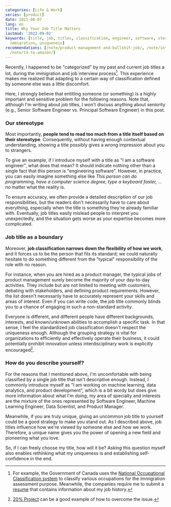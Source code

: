 ```yaml
---
categories: [Life & Work]
series: [product]
date: 2021-08-07
lang: en
title: Why Your Job Title Matters
lastmod: '2022-09-02'
keywords: [title, job, titles, classification, engineer, software, stereotype, product,
  immigration, uniqueness]
recommendations: [/note/product-management-and-bullshit-job/, /note/internet-for-the-people/,
  /note/td-to-amazon/]
---
```


Recently, I happened to be "categorized" by my past and current job titles a lot, during the immigration and job interview process[^1]. This experience makes me realized that adapting to a certain way of classification defined by someone else was a little discomfort.

Here, I strongly believe that entitling someone (or something) is a highly important and sensitive problem for the following reasons. Note that, although I'm writing about job titles, I won't discuss anything about seniority (e.g., Senior Software Engineer vs. Principal Software Engineer) in this post.

### Our stereotype

Most importantly, **people tend to read too much from a title itself based on their stereotype**. Consequently, without having enough contextual understanding, showing a title possibly gives a wrong impression about you to strangers.

To give an example, if I introduce myself with a title as "I am a software engineer", what does that mean? It should indicate nothing other than a single fact that this person is "engineering software". However, in practice, you can easily imagine something else like *This person can do programming, have a computer science degree, type a keyboard faster, ...* no matter what the reality is.

To ensure accuracy, we often provide a detailed description of our job responsibilities, but the readers don't necessarily have to care about everything, especially when the title is something they're already familiar with. Eventually, job titles easily mislead people to interpret you unexpectedly, and the situation gets worse as your expertise becomes more complicated.

### Job title as a boundary

Moreover, **job classification narrows down the flexibility of how we work**, and it forces us to be the person that fits its standard; we could naturally hesitate to do something different from the "typical" responsibility of the role with no reason.

For instance, when you are hired as a product manager, the typical jobs of product management surely become the majority of your day-to-day activities. They include but are not limited to meeting with customers, debating with stakeholders, and defining product requirements. However, the list doesn't necessarily have to accurately represent your skills and areas of interest. Even if you can write code, the job title commonly blinds you to a chance of engaging in such a non-standard activity.

Everyone is different, and different people have different backgrounds, interests, and known/unknown abilities to accomplish a specific task. In that sense, I feel the standardized job classification doesn't respect the uniqueness enough. Although the grouping strategy is vital for organizations to efficiently and effectively operate their business, it could potentially prohibit innovation unless interdisciplinary work is explicitly encouraged[^2].

### How do you describe yourself?

For the reasons that I mentioned above, I'm uncomfortable with being classified by a single job title that isn't descriptive enough. Instead, I commonly introduce myself as "I am working on machine learning, data analytics, and product development", which is a bit wordy but does give more information about what I'm doing; my area of specialty and interests are the mixture of the ones represented by Software Engineer, Machine Learning Engineer, Data Scientist, and Product Manager.

Meanwhile, if you are truly unique, giving an uncommon job title to yourself could be a good strategy to make you stand out. As I described above, job titles influence how we're viewed by someone else and how we work. Therefore, a unique name gives you the power of opening a new field and pioneering what you love.

So, if I can freely choose my title, how will it be? Asking this question myself also enables rethinking what my uniqueness is and establishing self-confidence in the end.

[^1]: For example, the Government of Canada uses the [National Occupational Classification system](https://noc.esdc.gc.ca/) to classify various occupations for the immigration assessment purpose. Meanwhile, the companies require me to submit a [resume](/cv) that contains information about my job history.

[^2]: [20% Project](https://en.wikipedia.org/wiki/20%25_Project) can be a good example of how to overcome the issue.
